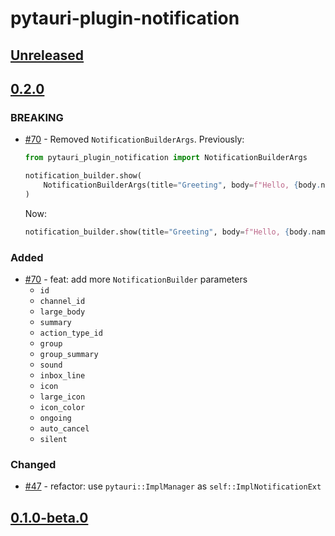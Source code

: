 # pytauri-plugin-notification

## [Unreleased]

## [0.2.0]

### BREAKING

- [#70](https://github.com/WSH032/pytauri/pull/70) - Removed `NotificationBuilderArgs`.
    Previously:

    ```python
    from pytauri_plugin_notification import NotificationBuilderArgs

    notification_builder.show(
        NotificationBuilderArgs(title="Greeting", body=f"Hello, {body.name}!")
    )
    ```

    Now:

    ```python
    notification_builder.show(title="Greeting", body=f"Hello, {body.name}!")
    ```

### Added

- [#70](https://github.com/WSH032/pytauri/pull/70) - feat: add more `NotificationBuilder` parameters
    - `id`
    - `channel_id`
    - `large_body`
    - `summary`
    - `action_type_id`
    - `group`
    - `group_summary`
    - `sound`
    - `inbox_line`
    - `icon`
    - `large_icon`
    - `icon_color`
    - `ongoing`
    - `auto_cancel`
    - `silent`

### Changed

- [#47](https://github.com/WSH032/pytauri/pull/47) - refactor: use `pytauri::ImplManager` as `self::ImplNotificationExt`

## [0.1.0-beta.0]

[unreleased]: https://github.com/WSH032/pytauri/tree/HEAD
[0.2.0]: https://github.com/WSH032/pytauri/releases/tag/py/pytauri-plugin-notification/v0.2.0
[0.1.0-beta.0]: https://github.com/WSH032/pytauri/releases/tag/py/pytauri-plugin-notification/v0.1.0-beta.0
